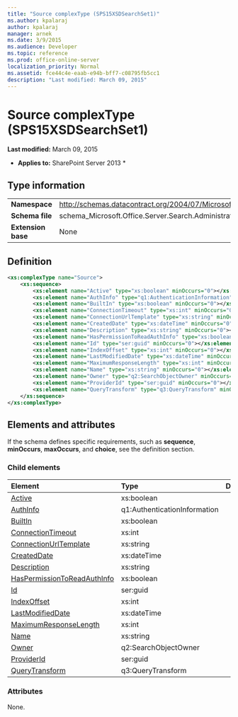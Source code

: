 ```yaml
---
title: "Source complexType (SPS15XSDSearchSet1)"
ms.author: kpalaraj
author: kpalaraj
manager: arnek
ms.date: 3/9/2015
ms.audience: Developer
ms.topic: reference
ms.prod: office-online-server
localization_priority: Normal
ms.assetid: fce44c4e-eaab-e94b-bff7-c08795fb5cc1
description: "Last modified: March 09, 2015"
---
```


# Source complexType (SPS15XSDSearchSet1)

 **Last modified:** March 09, 2015 
  
 * **Applies to:** SharePoint Server 2013 * 
  
## Type information

|||
|:-----|:-----|
|**Namespace** <br/> |http://schemas.datacontract.org/2004/07/Microsoft.Office.Server.Search.Administration.Query  <br/> |
|**Schema file** <br/> |schema_Microsoft.Office.Server.Search.Administration.Query.xsd  <br/> |
|**Extension base** <br/> |None  <br/> |
   
## Definition

```XML
<xs:complexType name="Source">
    <xs:sequence>
        <xs:element name="Active" type="xs:boolean" minOccurs="0"></xs:element>
        <xs:element name="AuthInfo" type="q1:AuthenticationInformation" minOccurs="0"></xs:element>
        <xs:element name="BuiltIn" type="xs:boolean" minOccurs="0"></xs:element>
        <xs:element name="ConnectionTimeout" type="xs:int" minOccurs="0"></xs:element>
        <xs:element name="ConnectionUrlTemplate" type="xs:string" minOccurs="0"></xs:element>
        <xs:element name="CreatedDate" type="xs:dateTime" minOccurs="0"></xs:element>
        <xs:element name="Description" type="xs:string" minOccurs="0"></xs:element>
        <xs:element name="HasPermissionToReadAuthInfo" type="xs:boolean" minOccurs="0"></xs:element>
        <xs:element name="Id" type="ser:guid" minOccurs="0"></xs:element>
        <xs:element name="IndexOffset" type="xs:int" minOccurs="0"></xs:element>
        <xs:element name="LastModifiedDate" type="xs:dateTime" minOccurs="0"></xs:element>
        <xs:element name="MaximumResponseLength" type="xs:int" minOccurs="0"></xs:element>
        <xs:element name="Name" type="xs:string" minOccurs="0"></xs:element>
        <xs:element name="Owner" type="q2:SearchObjectOwner" minOccurs="0"></xs:element>
        <xs:element name="ProviderId" type="ser:guid" minOccurs="0"></xs:element>
        <xs:element name="QueryTransform" type="q3:QueryTransform" minOccurs="0"></xs:element>
    </xs:sequence>
</xs:complexType>

```

## Elements and attributes

If the schema defines specific requirements, such as **sequence**, **minOccurs**, **maxOccurs**, and **choice**, see the definition section. 
  
### Child elements

|**Element**|**Type**|**Description**|
|:-----|:-----|:-----|
|[Active](active-element-source-complextypesps15xsdsearchset1.md) <br/> |xs:boolean  <br/> ||
|[AuthInfo](authinfo-element-source-complextypesps15xsdsearchset1.md) <br/> |q1:AuthenticationInformation  <br/> ||
|[BuiltIn](builtin-element-source-complextypesps15xsdsearchset1.md) <br/> |xs:boolean  <br/> ||
|[ConnectionTimeout](connectiontimeout-element-source-complextypesps15xsdsearchset1.md) <br/> |xs:int  <br/> ||
|[ConnectionUrlTemplate](connectionurltemplate-element-source-complextypesps15xsdsearchset1.md) <br/> |xs:string  <br/> ||
|[CreatedDate](createddate-element-source-complextypesps15xsdsearchset1.md) <br/> |xs:dateTime  <br/> ||
|[Description](description-element-source-complextypesps15xsdsearchset1.md) <br/> |xs:string  <br/> ||
|[HasPermissionToReadAuthInfo](haspermissiontoreadauthinfo-element-source-complextypesps15xsdsearchset1.md) <br/> |xs:boolean  <br/> ||
|[Id](id-element-source-complextypesps15xsdsearchset1.md) <br/> |ser:guid  <br/> ||
|[IndexOffset](indexoffset-element-source-complextypesps15xsdsearchset1.md) <br/> |xs:int  <br/> ||
|[LastModifiedDate](lastmodifieddate-element-source-complextypesps15xsdsearchset1.md) <br/> |xs:dateTime  <br/> ||
|[MaximumResponseLength](maximumresponselength-element-source-complextypesps15xsdsearchset1.md) <br/> |xs:int  <br/> ||
|[Name](name-element-source-complextypesps15xsdsearchset1.md) <br/> |xs:string  <br/> ||
|[Owner](owner-element-source-complextypesps15xsdsearchset1.md) <br/> |q2:SearchObjectOwner  <br/> ||
|[ProviderId](providerid-element-source-complextypesps15xsdsearchset1.md) <br/> |ser:guid  <br/> ||
|[QueryTransform](querytransform-element-source-complextypesps15xsdsearchset1.md) <br/> |q3:QueryTransform  <br/> ||
   
### Attributes

None.
  

